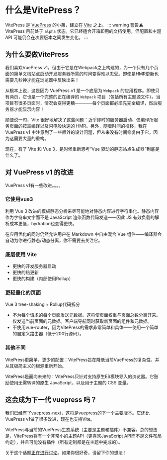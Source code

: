 <!-- 可单独配置是否展示最后更新时间 -->
<!-- ---
lastUpdated: false
--- -->
# 什么是VitePress？
VitePress 是 [VuePress](https://vuepress.vuejs.org/) 的小弟，建立在 [Vite](https://vitejs.dev/) 之上。
::: warning 警告⚠️
VitePress 目前处于 `alpha` 状态。它已经适合开箱即用的文档使用，但配置和主题 API 可能仍会在次要版本之间发生变化。
:::

## 为什么要做VitePress
我们喜欢VuePress v1，但由于它是在Webpack之上构建的，为一个只有几个页面的简单文档站点启动开发服务器所需的时间变得难以忍受。即使是HMR更新也需要几秒钟才能在浏览器中反映出来！


从根本上说，这是因为 VuePress v1 是一个底层为 `Webpack` 的应用程序。即使只有两页，它也是一个完整的正在编译的 `Webpack` 项目（包括所有主题源文件）。当项目有很多页面时，情况会变得更糟————每个页面都必须先完全编译，然后服务器才能显示内容！


顺便说一句，Vite 很好地解决了这些问题：近乎即时的服务器启动、仅编译所服务页面的按需编译以及闪电般快速的 HMR。另外，随着时间的推移，我在 VuePress v1 中注意到了一些额外的设计问题，但从来没有时间修复由于它，因为这需要大量的重构。


现在，有了 Vite 和 Vue 3，是时候重新思考“Vue 驱动的静态站点生成器”到底是什么了。

## 对 VuePress v1 的改进
VuePress v1有一些改进。。。。
### 它使用vue3
利用 Vue 3 改进的模板静态分析来尽可能地对静态内容进行字符串化。静态内容作为字符串文字而不是 JavaScript 渲染函数代码发送——因此 JS 有效负载的解析成本更低，hydration也变得更快。

在应用优化的同时仍然允许用户在 Markdown 中自由混合 Vue 组件——编译器会自动为你进行静态/动态分离，你不需要去关注它。

### 底层使用 Vite
- 更快的开发服务器启动
- 更快的热更新
- 更快的构建（内部使用Rollup）

### 更轻量化的页面
Vue 3 tree-shaking + Rollup代码拆分
- 不为每个请求的每个页面发送元数据。这将使页面权重与页面总数分离开来。仅发送当前页面的元数据。客户端导航同时获取新页面的组件和元数据。
- 不使用vue-router，因为VitePress的需求非常简单和具体——使用一个简单的自定义路由器（低于200行源码）。

### 其他不同
VitePress更简单，更少的配置：VitePress旨在降低当前VuePress的复杂性，并从其极简主义的根源重新开始。

VitePress是面向未来的：VitePress只针对支持原生ES模块导入的浏览器。它鼓励使用无需转译的原生 JavaScript，以及用于主题的 CSS 变量。

## 这会成为下一代 vuepress 吗？
我们已经有了[vuepress-next](https://github.com/vuepress/vuepress-next)，这将是vuepress的下一个主要版本。它还比VuePress v1做了很多改进，现在也支持Vite。

VitePress与当前的VuePress生态系统（主要是主题和插件）不兼容。总的想法是，VitePress将有一个非常小的主题API（更喜欢JavaScript API而不是文件布局约定），并且可能没有插件（所有定制都是在主题中完成的）。

关于这个话题[正在进行讨论](https://github.com/vuejs/vitepress/discussions/548)。如果你很好奇，请留下你的想法！
